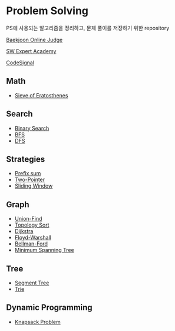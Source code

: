 # Problem Solving
<p>PS에 사용되는 알고리즘을 정리하고, 문제 풀이를 저장하기 위한 repository</p>

[Baekjoon Online Judge](https://solved.ac/profile/ivvi_a)

[SW Expert Academy](https://swexpertacademy.com/main/userpage/home/userHome.do?userId=AYj7Id5q9gUDFASl)

[CodeSignal](https://app.codesignal.com/profile/yjyk9679)

## Math
- [Sieve of Eratosthenes](https://github.com/Ivvi-a/Problem-Solving/blob/main/Algorithms/Math/Sieve%20of%20Eratosthenes)

## Search
- [Binary Search](https://github.com/Ivvi-a/Problem-Solving/tree/main/Algorithms/Search/Binary%20Search)
- [BFS]()
- [DFS]()

## Strategies
- [Prefix sum]()
- [Two-Pointer]()
- [Sliding Window]()

## Graph
- [Union-Find]()
- [Topology Sort]()
- [Dijkstra]()
- [Floyd-Warshall]()
- [Bellman-Ford]()
- [Minimum Spanning Tree]()

## Tree
- [Segment Tree]()
- [Trie]()

## Dynamic Programming
- [Knapsack Problem]()
